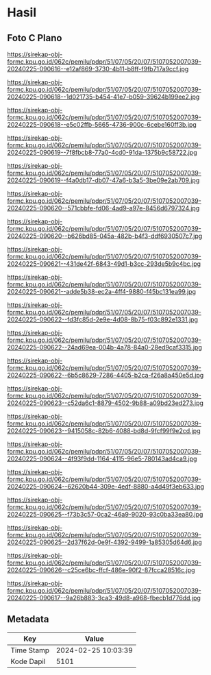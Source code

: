 # Hasil

## Foto C Plano

https://sirekap-obj-formc.kpu.go.id/062c/pemilu/pdpr/51/07/05/20/07/5107052007039-20240225-090616--e12af869-3730-4b11-b8ff-f9fb717a9ccf.jpg

https://sirekap-obj-formc.kpu.go.id/062c/pemilu/pdpr/51/07/05/20/07/5107052007039-20240225-090618--1d021735-b454-41e7-b059-39624b199ee2.jpg

https://sirekap-obj-formc.kpu.go.id/062c/pemilu/pdpr/51/07/05/20/07/5107052007039-20240225-090618--e5c02ffb-5665-4736-900c-6cebe160ff3b.jpg

https://sirekap-obj-formc.kpu.go.id/062c/pemilu/pdpr/51/07/05/20/07/5107052007039-20240225-090619--7f8fbcb8-77a0-4cd0-91da-1375b9c58722.jpg

https://sirekap-obj-formc.kpu.go.id/062c/pemilu/pdpr/51/07/05/20/07/5107052007039-20240225-090619--f4a0db17-db07-47a6-b3a5-3be09e2ab709.jpg

https://sirekap-obj-formc.kpu.go.id/062c/pemilu/pdpr/51/07/05/20/07/5107052007039-20240225-090620--571cbbfe-fd06-4ad9-a97e-8456d6797324.jpg

https://sirekap-obj-formc.kpu.go.id/062c/pemilu/pdpr/51/07/05/20/07/5107052007039-20240225-090620--b626bd85-045a-482b-b4f3-ddf6930507c7.jpg

https://sirekap-obj-formc.kpu.go.id/062c/pemilu/pdpr/51/07/05/20/07/5107052007039-20240225-090621--431de42f-6843-49d1-b3cc-293de5b9c4bc.jpg

https://sirekap-obj-formc.kpu.go.id/062c/pemilu/pdpr/51/07/05/20/07/5107052007039-20240225-090621--adde5b38-ec2a-4ff4-9880-f45bc131ea99.jpg

https://sirekap-obj-formc.kpu.go.id/062c/pemilu/pdpr/51/07/05/20/07/5107052007039-20240225-090622--fd3fc85d-2e9e-4d08-8b75-f03c892e1331.jpg

https://sirekap-obj-formc.kpu.go.id/062c/pemilu/pdpr/51/07/05/20/07/5107052007039-20240225-090622--24ad69ea-004b-4a78-84a0-28ed9caf3315.jpg

https://sirekap-obj-formc.kpu.go.id/062c/pemilu/pdpr/51/07/05/20/07/5107052007039-20240225-090622--6b5c8629-7286-4405-b2ca-f26a8a450e5d.jpg

https://sirekap-obj-formc.kpu.go.id/062c/pemilu/pdpr/51/07/05/20/07/5107052007039-20240225-090623--c52da6c1-8879-4502-9b88-a09bd23ed273.jpg

https://sirekap-obj-formc.kpu.go.id/062c/pemilu/pdpr/51/07/05/20/07/5107052007039-20240225-090623--9415058c-82b6-4088-bd8d-9fcf99f9e2cd.jpg

https://sirekap-obj-formc.kpu.go.id/062c/pemilu/pdpr/51/07/05/20/07/5107052007039-20240225-090624--4f93f9dd-1164-4115-96e5-780143ad4ca9.jpg

https://sirekap-obj-formc.kpu.go.id/062c/pemilu/pdpr/51/07/05/20/07/5107052007039-20240225-090624--62620b44-309e-4edf-8880-a4d49f3eb633.jpg

https://sirekap-obj-formc.kpu.go.id/062c/pemilu/pdpr/51/07/05/20/07/5107052007039-20240225-090625--f73b3c57-0ca2-46a9-9020-93c0ba33ea80.jpg

https://sirekap-obj-formc.kpu.go.id/062c/pemilu/pdpr/51/07/05/20/07/5107052007039-20240225-090625--2d37f62d-0e9f-4392-9499-1a85305d64d6.jpg

https://sirekap-obj-formc.kpu.go.id/062c/pemilu/pdpr/51/07/05/20/07/5107052007039-20240225-090626--c25ce6bc-ffcf-486e-90f2-87fcca28516c.jpg

https://sirekap-obj-formc.kpu.go.id/062c/pemilu/pdpr/51/07/05/20/07/5107052007039-20240225-090617--9a26b883-3ca3-49d8-a968-fbecb1d776dd.jpg


## Metadata

| Key        | Value               |
| ---------- | ------------------- |
| Time Stamp | 2024-02-25 10:03:39 |
| Kode Dapil | 5101                |



